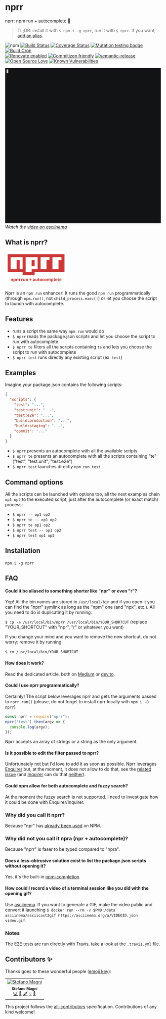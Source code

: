 # nprr

nprr: npm run + autocomplete 🚀

> TL;DR: install it with `$ npm i -g nprr`, run it with `$ nprr`. If you want, [add an alias](#shortcut).

![npm](https://img.shields.io/npm/v/nprr) [![Build Status](https://travis-ci.com/NoriSte/nprr.svg?branch=master)](https://travis-ci.com/NoriSte/nprr) [![Coverage Status](https://coveralls.io/repos/github/NoriSte/nprr/badge.svg?branch=master)](https://coveralls.io/github/NoriSte/nprr?branch=feature/nprr) [![Mutation testing badge](https://badge.stryker-mutator.io/github.com/NoriSte/nprr/master)](https://stryker-mutator.github.io) [![Build Cron](https://img.shields.io/badge/build%20cron-weekly-44cc11.svg)](https://travis-ci.com/NoriSte/nprr)
<br />[![Renovate enabled](https://img.shields.io/badge/renovate-enabled-brightgreen.svg)](https://renovatebot.com/) [![Commitizen friendly](https://img.shields.io/badge/commitizen-friendly-brightgreen.svg)](http://commitizen.github.io/cz-cli/) [![semantic-release](https://img.shields.io/badge/%20%20%F0%9F%93%A6%F0%9F%9A%80-semantic--release-e10079.svg)](https://github.com/semantic-release/semantic-release) [![Open Source Love](https://badges.frapsoft.com/os/mit/mit.svg?v=102)](https://github.com/ellerbrock/open-source-badge/) [![Known Vulnerabilities](https://snyk.io/test/github/noriste/nprr/badge.svg)](https://snyk.io/test/github/noriste/nprr)

<!-- $ docker run --rm -v $PWD:/data asciinema/asciicast2gif https://asciinema.org/a/274468.json demo.gif to generate a gif from the asciinema video -->

[![Nprr demo](assets/nprr-demo.gif)](https://github.com/NoriSte/nprr)
_Watch the [video on asciinema](https://asciinema.org/a/274468)_

## What is nprr?

<img src="assets/nprr-logo.png" alt="Nprr logo" width="200" />

Nprr is an `npm run` enhancer! It runs the good `npm run` programmatically (through `npm.run()`, not `child_process.exec()`) or let you choose the script to launch with autocomplete.

## Features

- runs a script the same way `npm run` would do
- `$ nprr` reads the package.json scripts and let you choose the script to run with autocomplete
- `$ nprr te` filters all the scripts containing `te` and lets you choose the script to run with autocomplete
- `$ nprr test` runs directly any existing script (ex. `test`)

## Examples

Imagine your package.json contains the following scripts:

```json
{
  "scripts": {
    "test": "...",
    "test:unit": "...",
    "test:e2e": "...",
    "build:production": "...",
    "build:staging": "...",
    "commit": "..."
  }
}
```

- `$ nprr` presents an autocomplete with all the available scripts
- `$ nprr te` presents an autocomplete with all the scripts containing "te" ("test", "test:unit", "test:e2e")
- `$ nprr test` launches directly `npm run test`

## Command options

All the scripts can be launched with options too, all the next examples chain `op1 op2` to the executed script, just after the autocomplete (or exact match) process:

- `$ nprr -- op1 op2`
- `$ nprr te -- op1 op2`
- `$ nprr te op1 op2`
- `$ nprr test -- op1 op2`
- `$ nprr test op1 op2`

## Installation

`npm i -g nprr`

## FAQ

<span id="shortcut"></span>

#### Could it be aliased to something shorter like "npr" or even "r"?

Yep! All the bin names are stored in `/usr/local/bin` and if you open it you can find the "nprr" symlink as long as the "npm" one (and "npx", etc.). All you need to do is duplicating it by running:

`$ cp -a /usr/local/bin/nprr /usr/local/bin/YOUR_SHORTCUT` (replace "YOUR_SHORTCUT" with "npr", "r" or whatever you want)

If you change your mind and you want to remove the new shortcut, do not worry: remove it by running

`$ rm /usr/local/bin/YOUR_SHORTCUT`

#### How does it work?

Read the dedicated article, both on [Medium](https://medium.com/@NoriSte/launching-npm-run-programmatically-with-npm-run-f2a1b8a569a6) or [dev.to](https://dev.to/noriste/launching-npm-run-programmatically-with-npm-run-3mmc).

#### Could I use nprr programmatically?

Certainly! The script below leverages nprr and gets the arguments passed to `nprr.run()` (please, do not forget to install nprr locally with `npm i -D nprr`)

```js
const nprr = require("nprr");
nprr("test").then(argv => {
  console.log(argv);
});
```

Nprr accepts an array of strings or a string as the only argument.

#### Is it possible to edit the filter passed to nprr?

Unfortunately not but I'd love to add it as soon as possible. Nprr leverages [Enquirer](https://github.com/enquirer/enquirer) but, at the moment, it does not allow to do that, see the [related issue](https://github.com/enquirer/enquirer/issues/66) (and [Inquirer](https://github.com/SBoudrias/Inquirer.js/) can do that [neither](https://github.com/SBoudrias/Inquirer.js/issues/590)).

#### Could npm allow for both autocomplete and fuzzy search?

At the moment the fuzzy search is not supported. I need to investigate how it could be done with Enquirer/Inquirer.

### Why did you call it nprr?

Because "npr" has [already been used](https://www.npmjs.com/package/npr) on NPM.

### Why did not you call it npra (npr + autocomplete)?

Because "nprr" is faser to be typed compared to "npra".

#### Does a less-obtrusive solution exist to list the package.json scripts without opening it?

Yes, it's the built-in [npm-completion](https://docs.npmjs.com/cli/completion).

#### How could I record a video of a terminal session like you did with the opening gif?

Use [asciinema](https://asciinema.org/). If you want to generate a GIF, make the video public and convert it launching `$ docker run --rm -v $PWD:/data asciinema/asciicast2gif https://asciinema.org/a/VIDEOID.json video.gif`.

### Notes

The E2E tests are run directly with Travis, take a look at the [`.travis.yml`](./.travis.yml) file.

## Contributors ✨

Thanks goes to these wonderful people ([emoji key](https://allcontributors.org/docs/en/emoji-key)):

<!-- ALL-CONTRIBUTORS-LIST:START - Do not remove or modify this section -->
<!-- prettier-ignore -->
<table>
  <tr>
    <td align="center"><a href="https://twitter.com/NoriSte"><img src="https://avatars0.githubusercontent.com/u/173663?v=4" width="100px;" alt="Stefano Magni"/><br /><sub><b>Stefano Magni</b></sub></a><br /><a href="https://github.com/NoriSte/nprr/commits?author=NoriSte" title="Code">💻</a> <a href="#docs-NoriSte" title="Docs">📖</a> <a href="#content-NoriSte" title="Content">🖋</a> <a href="#example-NoriSte" title="Examples">💡</a> <a href="#ideas-NoriSte" title="Ideas, Planning, & Feedback">🤔</a></td>
  </tr>
</table>

<!-- ALL-CONTRIBUTORS-LIST:END -->

This project follows the [all-contributors](https://github.com/all-contributors/all-contributors) specification. Contributions of any kind welcome!
